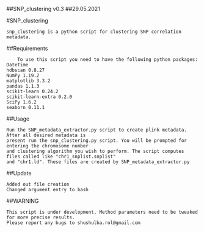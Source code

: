##SNP_clustering v0.3 
##29.05.2021

#SNP_clustering

	snp_clustering is a python script for clustering SNP correlation metadata.

##Requirements

		To use this script you need to have the following python packages:
	DateTime
	hdbscan 0.8.27
	NumPy 1.19.2
	matplotlib 3.3.2
	pandas 1.1.3
	scikit-learn 0.24.2
	scikit-learn-extra 0.2.0
	SciPy 1.6.2
	seaborn 0.11.1

##Usage

	Run the SNP_metadata_extractor.py script to create plink metadata. After all desired metadata is 
	present run the snp_clustering.py script. You will be prompted for entering the chromosome number 
	and clustering algorithm you wish to perform. The script computes files called like "chr1_snplist.snplist" 
	and "chr1.ld". These files are created by SNP_metadata_extractor.py
	
##Update

	Added out file creation
	Changed argument entry to bash

##WARNING

	This script is under development. Method parameters need to be tweaked for more precise results. 
	Please report any bugs to shushulba.rol@gmail.com
